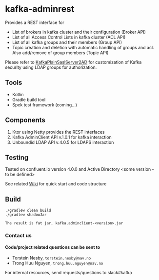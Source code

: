 # kafka-adminrest

Provides a REST interface for 
- List of brokers in kafka cluster and their configuration (Broker API)
- List of all Access Control Lists in kafka cluster (ACL API)
- List of all kafka groups and their members (Group API)
- Topic creation and deletion with automatic handling of groups and acl. Also add/remove of group members (Topic API)

Please refer to [KafkaPlainSaslServer2AD](https://github.com/navikt/KafkaPlainSaslServer2AD) for customization of Kafka security using LDAP groups for authorization.

## Tools
- Kotlin
- Gradle build tool
- Spek test framework (coming...)

## Components

1. Ktor using Netty provides the REST interfaces
2. Kafka AdminClient API v.1.0.1 for kafka interaction
3. Unboundid LDAP API v.4.0.5 for LDAPS interaction

## Testing

Tested on confluent.io version 4.0.0 and Active Directory <some version - to be defined>

See related [Wiki](https://github.com/navikt/kafka-adminrest/wiki) for quick start and code structure

## Build 

```
./gradlew clean build
./gradlew shadowJar

The result is fat jar, kafka.adminclient-<version>.jar
```
### Contact us
#### Code/project related questions can be sent to 
* Torstein Nesby, `torstein.nesby@nav.no`
* Trong Huu Nguyen, `trong.huu.nguyen@nav.no`

For internal resources, send requests/questions to slack#kafka



